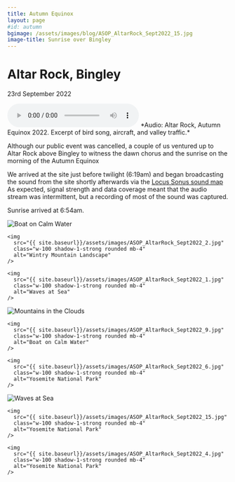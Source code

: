 ```yaml
---
title: Autumn Equinox
layout: page
#id: autumn
bgimage: /assets/images/blog/ASOP_AltarRock_Sept2022_15.jpg
image-title: Sunrise over Bingley
---
```

# Altar Rock, Bingley
23rd September 2022

<audio controls>
    <source src="https://media.githubusercontent.com/media/caprenter/asenseofplace/main/assets/audio/bingley_2022-09-23.ogg" type="audio/ogg">
    <source src="https://media.githubusercontent.com/media/caprenter/asenseofplace/main/assets/audio/bingley_2022-09-23.mp3" type="audio/mpeg">
Your browser does not support the audio element.
</audio>
*Audio: Altar Rock, Autumn Equinox 2022. Excerpt of bird song, aircraft, and valley traffic.*

Although our public event was cancelled, a couple of us ventured up to Altar Rock above Bingley to witness the dawn chorus and the sunrise on the morning of the Autumn Equinox

We arrived at the site just before twilight (6:19am) and began broadcasting the sound from the site shortly afterwards via the [Locus Sonus sound map](http://locusonus.org/soundmap/051/) As expected, signal strength and data coverage meant that the audio stream was intermittent, but a recording of most of the sound was captured.

Sunrise arrived at 6:54am.

<!-- Gallery -->
<div class="row">
  <div class="col-lg-4 col-md-12 mb-4 mb-lg-0">
    <img
      src="{{ site.baseurl}}/assets/images/ASOP_AltarRock_Sept2022_5.jpg"
      class="w-100 shadow-1-strong rounded mb-4"
      alt="Boat on Calm Water"
    />

    <img
      src="{{ site.baseurl}}/assets/images/ASOP_AltarRock_Sept2022_2.jpg"
      class="w-100 shadow-1-strong rounded mb-4"
      alt="Wintry Mountain Landscape"
    />

    <img
      src="{{ site.baseurl}}/assets/images/ASOP_AltarRock_Sept2022_1.jpg"
      class="w-100 shadow-1-strong rounded mb-4"
      alt="Waves at Sea"
    />
  </div>

  <div class="col-lg-4 mb-4 mb-lg-0">
    <img
      src="{{ site.baseurl}}/assets/images/ASOP_AltarRock_Sept2022_12.jpg"
      class="w-100 shadow-1-strong rounded mb-4"
      alt="Mountains in the Clouds"
    />

    <img
      src="{{ site.baseurl}}/assets/images/ASOP_AltarRock_Sept2022_9.jpg"
      class="w-100 shadow-1-strong rounded mb-4"
      alt="Boat on Calm Water"
    />

    <img
      src="{{ site.baseurl}}/assets/images/ASOP_AltarRock_Sept2022_6.jpg"
      class="w-100 shadow-1-strong rounded mb-4"
      alt="Yosemite National Park"
    />
  </div>

  <div class="col-lg-4 mb-4 mb-lg-0">
    <img
      src="{{ site.baseurl}}/assets/images/ASOP_AltarRock_Sept2022_14.jpg"
      class="w-100 shadow-1-strong rounded mb-4"
      alt="Waves at Sea"
    />

    <img
      src="{{ site.baseurl}}/assets/images/ASOP_AltarRock_Sept2022_15.jpg"
      class="w-100 shadow-1-strong rounded mb-4"
      alt="Yosemite National Park"
    />
    
    <img
      src="{{ site.baseurl}}/assets/images/ASOP_AltarRock_Sept2022_4.jpg"
      class="w-100 shadow-1-strong rounded mb-4"
      alt="Yosemite National Park"
    />
  </div>
</div>
<!-- Gallery -->